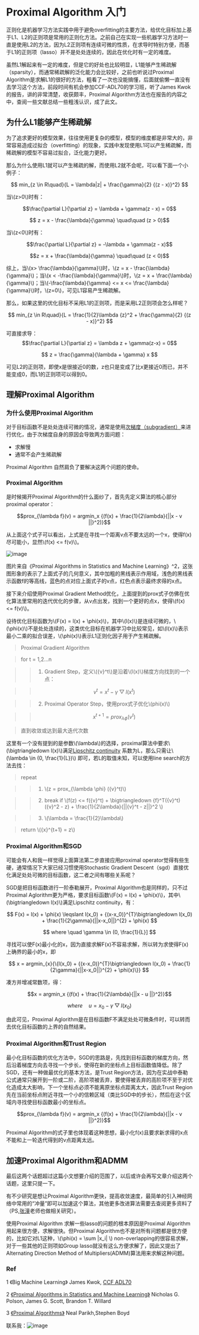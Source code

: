 
# Proximal Algorithm 入门

正则化是机器学习方法实践中用于避免overfitting的主要方法，给优化目标加上基于L1、L2的正则项是常用的正则化方法。之前自己在实现一些机器学习方法时一直是使用L2的方法，因为L2正则项有连续可微的性质，在求导时特别方便，而基于L1的正则项（lasso）并不是处处连续的，因此在优化时有一定的难度。

虽然L1解起来有一定的难度，但是它的好处也比较明显，L1能够产生稀疏解（sparsity），而通常稀疏解的泛化能力会比较好，之前也听说过Proximal Algorithm是求解L1的很好的方法，粗看了一次也没能搞懂，后面就偷懒一直没有去学习这个方法，前段时间有机会参加CCF-ADL70的学习班，听了James Kwok的报告，讲的非常清楚，收获颇丰，Proximal Algorithm方法也在报告的内容之中，查阅一些文献总结一些粗浅认识，成了此文。


## 为什么L1能够产生稀疏解

为了追求更好的模型效果，往往使用更复杂的模型，模型的维度都是非常大的，非常容易造成过拟合（overfitting）的现象，实践中发现使用L1可以产生稀疏解，而稀疏解的模型不容易过拟合，泛化能力更好。

那么为什么使用L1就可以产生稀疏的解，而使用L2就不会呢，可以看下面一个小例子：

$$ min_{z \in R\quad}{L = \lambda|z| + \frac{\gamma}{2} {(z - x)}^2} $$

当\\(z>0\\)时有：

$$\frac{\partial L}{\partial z} = \lambda + \gamma(z - x) = 0$$

$$ z = x - \frac{\lambda}{\gamma} \quad\quad (z > 0)$$

当\\(z<0\\)时有：

$$\frac{\partial L}{\partial z} = -\lambda + \gamma(z - x)$$

$$z = x + \frac{\lambda}{\gamma} \quad\quad (z < 0)$$

综上，当\\(x> \frac{\lambda}{\gamma}\\)时，\\(z = x - \frac{\lambda}{\gamma}\\)；当\\(x < -\frac{\lambda}{\gamma}\\)时，\\(z = x + \frac{\lambda}{\gamma}\\)；当\\(-\frac{\lambda}{\gamma} <= x <= \frac{\lambda}{\gamma}\\)时，\\(z=0\\)，可见L1容易产生稀疏解。

那么，如果这里的优化目标不采用L1的正则项，而是采用L2正则项会怎么样呢？

$$ min_{z \in R\quad}{L = \frac{1}{2}\lambda {z}^2 + \frac{\gamma}{2} {(z - x)}^2} $$

可直接求导：
$$\frac{\partial L}{\partial z} = \lambda z + \gamma(z-x) = 0$$

$$ z = \frac{\gamma}{\lambda + \gamma} x $$

可见L2的正则项，即使x是很接近0的数，z也只是变成了比x更接近0而已，并不能变成0，而L1的正则项可以得到0。


## 理解Proximal Algorithm

### 为什么使用Proximal Algorithm

对于目标函数不是处处连续可微的情况，通常是使用[次梯度（subgradient）](https://en.wikipedia.org/wiki/Subderivative#The_subgradient)来进行优化，由于次梯度自身的原因会导致两方面问题：

+ 求解慢 
+ 通常不会产生稀疏解

Proximal Algorithm 自然肩负了要解决这两个问题的使命。

### Proximal Algorithm

是时候揭开Proximal Algorithm的什么面纱了，首先先定义算法的核心部分proximal operator：

$$prox_{\lambda f}(v) = argmin_x {(f(x) + \frac{1}{2\lambda}{||x - v ||}^2)}$$

从上面这个式子可以看出，上式是在寻找一个距离v点不要太远的一个x，使得f(x)尽可能小，显然\\(f(x) <= f(v)\\)。

![image](http://www.luolei.info/source/images/prox1.jpg)

图片来自《Proximal Algorithms in Statistics and Machine Learning》^2，这张图形象的表示了上面式子的几何意义，其中加粗的黑线表示作用域，浅色的黑线表示函数f的等高线，蓝色的点对应上面式子的v点，红色点表示最终求得的x点。

接下来介绍使用Proximal Gradient Method优化，上面提到的prox式子仿佛在优化算法里常用的迭代优化的步骤，从v点出发，找到一个更好的点x，使得\\(f(x) <= f(v)\\)。


设待优化目标函数为\\(F(x) = l(x) + \phi(x)\\)，其中\\(l(x)\\)是连续可微的，\\(\phi(x)\\)不是处处连续的，这类优化目标在机器学习中比较常见，如\\(l(x)\\)表示最小二乘的拟合误差，\\(\phi(x)\\)表示L1正则化因子用于产生稀疏解。

>Proximal Gradient Algorithm

> for t = 1,2...n 
 
>>1) Gradient Step，定义\\({v}^t\\)是沿着\\(l(x)\\)梯度方向找到的一个点：

>> $${v}^t = {x}^t - \gamma\bigtriangledown l({x}^t)$$

>> 2) Proximal Operator Step，使用prox式子优化\\(phi(x)\\)

>>$${x}^{t+1} = prox_{\lambda \phi} ({v}^t) $$

> 直到收敛或达到最大迭代次数

这里有一个没有提到的是参数\\(\lambda\\)的选择，proximal算法中要求\\(\bigtriangledown l(x)\\)满足[Lipschitz continuity](https://en.wikipedia.org/wiki/Lipschitz_continuity) 系数为L，那么只需让\\(\lambda \in (0, \frac{1}{L})\\) 即可，若L的取值未知，可以使用line search的方法去找：

> repeat

>> 1. \\(z = prox_{\lambda \phi} ({v}^t)\\)

>> 2. break if \\(f(z) <= f({v}^t) + \bigtriangledown {f}^T({v}^t)({v}^2 - z) + \frac{1}{2\lambda}{||{v}^t - z||}^2 \\)

>> 3. \\(\lambda = \frac{1}{2}\lambda\\)

> return \\({x}^{t+1} = z\\)

### Proximal Algorithm和SGD

可能会有人和我一样觉得上面算法第二步直接应用proximal operator觉得有些生硬，通常情况下大家已经习惯使用Stochastic Gradient Descent（sgd）直接优化满足处处可微的目标函数，这二者之间有哪些关系呢？

SGD是把目标函数进行一阶泰勒展开，Proximal Algorithm也是同样的，只不过Proximal Aglorithm更为严格，要求目标函数\\(F(x) = l(x) + \phi(x)\\)，其中\\(\bigtriangledown l(x)\\)满足Lipschitz continuity，有：

$$ F(x) = l(x) + \phi(x) \leqslant l(x_0) + {(x-x_0)}^{T}\bigtriangledown l(x_0) + \frac{1}{2\gamma}{||x-x_0||}^{2} + \phi(x) $$

$$ where \quad \gamma \in (0, \frac{1}{L}] $$

寻找可以使F(x)最小化的x，因为直接求解F(x)不容易求解，所以转为求使得F(x)上确界的最小的x，即

$$ x = argmin_{x}{\{l(x_0) + {(x-x_0)}^{T}\bigtriangledown l(x_0) + \frac{1}{2\gamma}{||x-x_0||}^{2} + \phi(x)\}}
$$

凑方并增减常数项，得：

$$x = argmin_x {(f(x) + \frac{1}{2\lambda}{||x - u ||}^2)}$$

$$ where\quad u= x_0 - \gamma\bigtriangledown l(x_0)$$

由此可见，Proximal Aglorithm是在目标函数F不满足处处可微条件时，可以转而去优化目标函数的上界的自然结果。


### Proximal Algorithm和Trust Region

最小化目标函数的优化方法中，SGD的思路是，先找到目标函数的梯度方向，然后沿着梯度方向去寻找一个步长，使得在新的坐标点上目标函数值降低。除了SGD，还有一种做最优化的基本方法，是Trust Region方法，因为在实战中泰勒公式通常只展开到一阶或二阶，高阶项被丢弃，要使得被丢弃的高阶项不至于对优化造成太大影响，下一个坐标点必须不能离原坐标点距离太大，因此Trust Region先在当前坐标点附近寻找一个小的信赖区域（类比SGD中的步长），然后在这个区域内寻找使目标函数最小的坐标点。

$$prox_{\lambda f}(v) = argmin_x {(f(x) + \frac{1}{2\lambda}{||x - v ||}^2)}$$

Proximal Algorithm的式子里也体现着这种思想，最小化f(x)且要求新求得的x点不能和上一轮迭代得到的v点距离太远。

## 加速Proximal Algorithm和ADMM

最后这两个话题超过这篇小文想要介绍的范围了，以后或许会再写文章介绍这两个话题，这里只提一下。

有不少研究是想让Proximal Algorithm更快，提高收敛速度，最简单的引入神经网络中常用的“冲量”即可以加速这个算法，其他更多改进算法需要去查阅更多资料了（PS,[张潼](http://www.stat.rutgers.edu/home/tzhang/)老师也做相关研究）。

使用Proximal Algorithm 求解一些lasso的问题的根本原因是Proximal Algorithm用起来很方便，求解很快。但Proximal Algorithm也不是对所有问题都是很方便的，比如它对L1这种，\\(\phi(x) = \sum |x_i| \\) non-overlapping的很容易求解，对于一些其他的正则项如Group lasso就没有这么方便求解了，因此又提出了Alternating Direction Method of Multipliers(ADMM)算法用来求解这种问题。

### Ref
1 《Big Machine Learning》  James Kwok, [CCF ADL70](http://www.ccf.org.cn/sites/ccf/adldongtai.jsp?contentId=2935854532676)

2 [《Proximal Algorithms in Statistics and Machine Learning》](http://arxiv.org/abs/1502.03175) Nicholas G. Polson, James G. Scott, Brandon T. Willard 

3 [《Proximal Algorithms》](http://web.stanford.edu/~boyd/papers/pdf/prox_algs.pdf) Neal Parikh,Stephen Boyd 

联系我：![image](http://www.luolei.info/source/images/email.png)